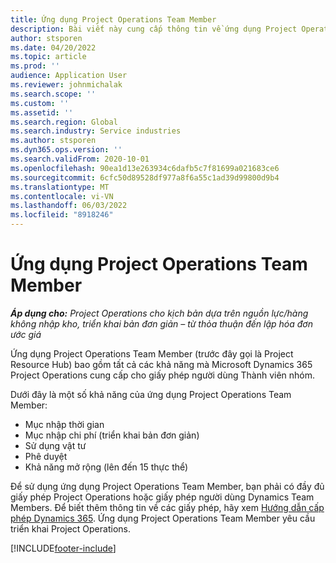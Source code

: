 ```yaml
---
title: Ứng dụng Project Operations Team Member
description: Bài viết này cung cấp thông tin về ứng dụng Project Operations Team Member trong Microsoft Dynamics 365 Project Operations.
author: stsporen
ms.date: 04/20/2022
ms.topic: article
ms.prod: ''
audience: Application User
ms.reviewer: johnmichalak
ms.search.scope: ''
ms.custom: ''
ms.assetid: ''
ms.search.region: Global
ms.search.industry: Service industries
ms.author: stsporen
ms.dyn365.ops.version: ''
ms.search.validFrom: 2020-10-01
ms.openlocfilehash: 90ea1d13e263934c6dafb5c7f81699a021683ce6
ms.sourcegitcommit: 6cfc50d89528df977a8f6a55c1ad39d99800d9b4
ms.translationtype: MT
ms.contentlocale: vi-VN
ms.lasthandoff: 06/03/2022
ms.locfileid: "8918246"
---
```

# <a name="project-operations-team-member-app"></a>Ứng dụng Project Operations Team Member

_**Áp dụng cho:** Project Operations cho kịch bản dựa trên nguồn lực/hàng không nhập kho, triển khai bản đơn giản – từ thỏa thuận đến lập hóa đơn ước giá_

Ứng dụng Project Operations Team Member (trước đây gọi là Project Resource Hub) bao gồm tất cả các khả năng mà Microsoft Dynamics 365 Project Operations cung cấp cho giấy phép người dùng Thành viên nhóm.

Dưới đây là một số khả năng của ứng dụng Project Operations Team Member:

- Mục nhập thời gian
- Mục nhập chi phí (triển khai bản đơn giản)
- Sử dụng vật tư
- Phê duyệt
- Khả năng mở rộng (lên đến 15 thực thể)

Để sử dụng ứng dụng Project Operations Team Member, bạn phải có đầy đủ giấy phép Project Operations hoặc giấy phép người dùng Dynamics Team Members. Để biết thêm thông tin về các giấy phép, hãy xem [Hướng dẫn cấp phép Dynamics 365](https://go.microsoft.com/fwlink/?LinkId=866544&clcid=0x409). Ứng dụng Project Operations Team Member yêu cầu triển khai Project Operations.

[!INCLUDE[footer-include](../includes/footer-banner.md)]
